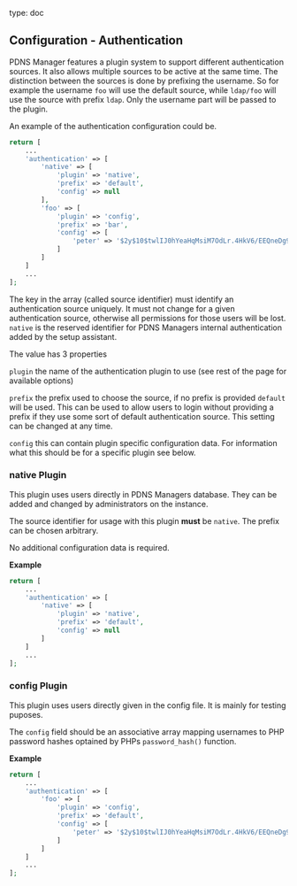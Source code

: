 type: doc

## Configuration - Authentication

PDNS Manager features a plugin system to support different authentication
sources. It also allows multiple sources to be active at the same time.
The distinction between the sources is done by prefixing the username.
So for example the username `foo` will use the default source, while
`ldap/foo` will use the source with prefix `ldap`. Only the username
part will be passed to the plugin.

An example of the authentication configuration could be.
```php
return [
    ...
    'authentication' => [
        'native' => [
            'plugin' => 'native',
            'prefix' => 'default',
            'config' => null
        ],
        'foo' => [
            'plugin' => 'config',
            'prefix' => 'bar',
            'config' => [
                'peter' => '$2y$10$twlIJ0hYeaHqMsiM7OdLr.4HkV6/EEQneDg9uZiU.l7yn1bpxSD1.'
            ]
        ]
    ]
    ...
];

```

The key in the array (called source identifier) must identify an
authentication source uniquely. It must not change for a given
authentication source, otherwise all permissions for those users
will be lost. `native` is the reserved identifier for PDNS Managers
internal authentication added by the setup assistant.

The value has 3 properties
 
`plugin` the name of the authentication plugin to use (see rest of the
page for available options)

`prefix` the prefix used to choose the source, if no prefix is provided
`default` will be used. This can be used to allow users to login without
providing a prefix if they use some sort of default authentication source.
This setting can be changed at any time.

`config` this can contain plugin specific configuration data. For
information what this should be for a specific plugin see below.

### native Plugin
This plugin uses users directly in PDNS Managers database. They can
be added and changed by administrators on the instance.

The source identifier for usage with this plugin **must** be `native`.
The prefix can be chosen arbitrary.

No additional configuration data is required.

**Example**
```php
return [
    ...
    'authentication' => [
        'native' => [
            'plugin' => 'native',
            'prefix' => 'default',
            'config' => null
        ]
    ]
    ...
];
```

### config Plugin
This plugin uses users directly given in the config file. It is mainly
for testing puposes.

The `config` field should be an associative array mapping usernames
to PHP password hashes optained by PHPs `password_hash()` function.

**Example**
```php
return [
    ...
    'authentication' => [
        'foo' => [
            'plugin' => 'config',
            'prefix' => 'default',
            'config' => [
                'peter' => '$2y$10$twlIJ0hYeaHqMsiM7OdLr.4HkV6/EEQneDg9uZiU.l7yn1bpxSD1.'
            ]
        ]
    ]
    ...
];

```